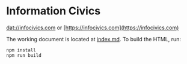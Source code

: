 # Information Civics

[dat://infocivics.com](dat://infocivics.com) or [https://infocivics.com](https://infocivics.com)

The working document is located at [index.md](./index.md). To build the HTML, run:

```
npm install
npm run build
```